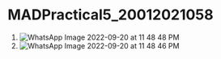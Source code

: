 # MADPractical5_20012021058
1. ![WhatsApp Image 2022-09-20 at 11 48 48 PM](https://user-images.githubusercontent.com/98577250/191336768-1ccb570d-e27d-43cc-8d3a-345841a12fb3.jpeg)
2. ![WhatsApp Image 2022-09-20 at 11 48 46 PM](https://user-images.githubusercontent.com/98577250/191336804-07b14b1a-6eaa-420a-b604-9a2141875440.jpeg)
